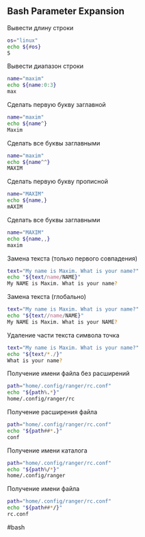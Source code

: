 ## Bash Parameter Expansion

Вывести длину строки
~~~~bash
os="linux"
echo ${#os}
5
~~~~

Вывести диапазон строки
~~~~bash
name="maxim"
echo ${name:0:3}
max
~~~~

Сделать первую букву заглавной
~~~~bash
name="maxim"
echo ${name^}
Maxim
~~~~

Сделать все буквы заглавными
~~~~bash
name="maxim"
echo ${name^^}
MAXIM
~~~~

Сделать первую букву прописной
~~~~bash
name="MAXIM"
echo ${name,}
mAXIM
~~~~

Сделать все буквы заглавными
~~~~bash
name="MAXIM"
echo ${name,,}
maxim
~~~~

Замена текста (только первого совпадения)
~~~~bash
text="My name is Maxim. What is your name?"
echo "${text/name/NAME}"
My NAME is Maxim. What is your name?
~~~~

Замена текста (глобально)
~~~~bash
text="My name is Maxim. What is your name?"
echo "${text//name/NAME}"
My NAME is Maxim. What is your NAME?
~~~~

Удаление части текста символа точка
~~~~bash
text="My name is Maxim. What is your name?"
echo "${text/*./}"
What is your name?
~~~~

Получение имени файла без расширений
~~~~bash
path="home/.config/ranger/rc.conf"
echo "${path%.*}"
home/.config/ranger/rc
~~~~

Получение расширения файла
~~~~bash
path="home/.config/ranger/rc.conf"
echo "${path##*.}"
conf
~~~~

Получение имени каталога
~~~~bash
path="home/.config/ranger/rc.conf"
echo "${path%/*}"
home/.config/ranger
~~~~

Получение имени файла
~~~~bash
path="home/.config/ranger/rc.conf"
echo "${path##*/}"
rc.conf
~~~~


#bash